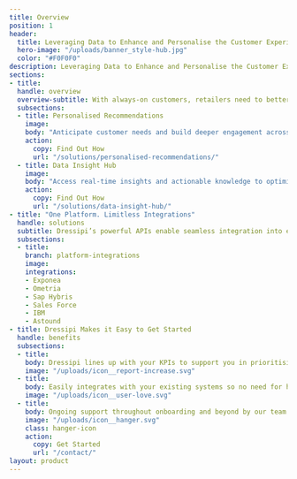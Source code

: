 ```yaml
---
title: Overview
position: 1
header:
  title: Leveraging Data to Enhance and Personalise the Customer Experience 
  hero-image: "/uploads/banner_style-hub.jpg"
  color: "#F0F0F0"
description: Leveraging Data to Enhance and Personalise the Customer Experience
sections:
- title: 
  handle: overview
  overview-subtitle: With always-on customers, retailers need to better understand their preferences, anticipate demand faster and personalise all touch points to stay ahead. </br> The ability to ingest, cleanse, and augment huge quantities of data from multiple sources is at the very heart of the Dressipi Revenue Optimisation Platform
  subsections:
  - title: Personalised Recommendations
    image: 
    body: "Anticipate customer needs and build deeper engagement across every touchpoint: online, instore, in app and email."
    action:
      copy: Find Out How
      url: "/solutions/personalised-recommendations/"
  - title: Data Insight Hub
    image: 
    body: "Access real-time insights and actionable knowledge to optimise value at each step of the merchandising and buying process."
    action:
      copy: Find Out How
      url: "/solutions/data-insight-hub/"
- title: "One Platform. Limitless Integrations"
  handle: solutions
  subtitle: Dressipi’s powerful APIs enable seamless integration into existing enterprise platforms so you can quickly drive profitable growth across the entire value chain
  subsections:
  - title: 
    branch: platform-integrations
    image: 
    integrations:
    - Exponea
    - Ometria
    - Sap Hybris
    - Sales Force
    - IBM
    - Astound
- title: Dressipi Makes it Easy to Get Started
  handle: benefits
  subsections:
  - title: 
    body: Dressipi lines up with your KPIs to support you in prioritising which solution to get started with
    image: "/uploads/icon__report-increase.svg"
  - title: 
    body: Easily integrates with your existing systems so no need for heavy IT lifting
    image: "/uploads/icon__user-love.svg"
  - title: 
    body: Ongoing support throughout onboarding and beyond by our team of friendly experts
    image: "/uploads/icon__hanger.svg"
    class: hanger-icon
    action:
      copy: Get Started
      url: "/contact/"
layout: product
---
```


